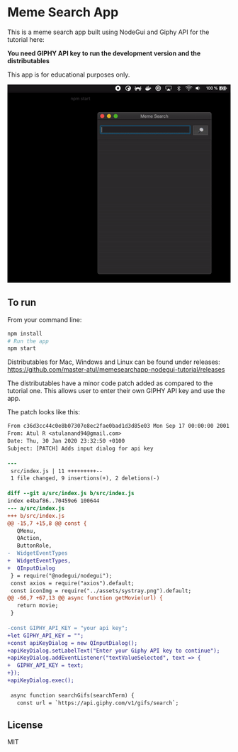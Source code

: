 # Meme Search App

This is a meme search app built using NodeGui and Giphy API for the tutorial here:

**You need GIPHY API key to run the development version and the distributables**

This app is for educational purposes only.

<center>
<img src="./assets/final.gif" alt="final gif" width="600" />
</center>

## To run

From your command line:

```bash
npm install
# Run the app
npm start
```

Distributables for Mac, Windows and Linux can be found under releases: https://github.com/master-atul/memesearchapp-nodegui-tutorial/releases

The distributables have a minor code patch added as compared to the tutorial one. This allows user to enter their own GIPHY API key and use the app.

The patch looks like this:

```diff
From c36d3cc44c0e8b07307e8ec2fae0bad1d3d85e03 Mon Sep 17 00:00:00 2001
From: Atul R <atulanand94@gmail.com>
Date: Thu, 30 Jan 2020 23:32:50 +0100
Subject: [PATCH] Adds input dialog for api key

---
 src/index.js | 11 +++++++++--
 1 file changed, 9 insertions(+), 2 deletions(-)

diff --git a/src/index.js b/src/index.js
index e4baf86..70459e6 100644
--- a/src/index.js
+++ b/src/index.js
@@ -15,7 +15,8 @@ const {
   QMenu,
   QAction,
   ButtonRole,
-  WidgetEventTypes
+  WidgetEventTypes,
+  QInputDialog
 } = require("@nodegui/nodegui");
 const axios = require("axios").default;
 const iconImg = require("../assets/systray.png").default;
@@ -66,7 +67,13 @@ async function getMovie(url) {
   return movie;
 }
 
-const GIPHY_API_KEY = "your api key";
+let GIPHY_API_KEY = "";
+const apiKeyDialog = new QInputDialog();
+apiKeyDialog.setLabelText("Enter your Giphy API key to continue");
+apiKeyDialog.addEventListener("textValueSelected", text => {
+  GIPHY_API_KEY = text;
+});
+apiKeyDialog.exec();
 
 async function searchGifs(searchTerm) {
   const url = `https://api.giphy.com/v1/gifs/search`;

```


## License

MIT
